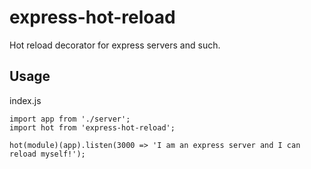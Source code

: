 # express-hot-reload

Hot reload decorator for express servers and such.

## Usage

index.js
```
import app from './server';
import hot from 'express-hot-reload';

hot(module)(app).listen(3000 => 'I am an express server and I can reload myself!');
```
